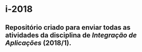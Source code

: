 # i-2018
## Repositório criado para enviar todas as atividades da disciplina de _*Integração de Aplicações*_ (2018/1).
